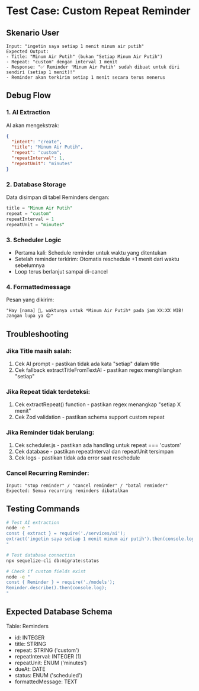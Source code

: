 # Test Case: Custom Repeat Reminder

## Skenario User
```
Input: "ingetin saya setiap 1 menit minum air putih"
Expected Output:
- Title: "Minum Air Putih" (bukan "Setiap Minum Air Putih")
- Repeat: "custom" dengan interval 1 menit
- Response: "✅ Reminder 'Minum Air Putih' sudah dibuat untuk diri sendiri (setiap 1 menit)!"
- Reminder akan terkirim setiap 1 menit secara terus menerus
```

## Debug Flow

### 1. AI Extraction
AI akan mengekstrak:
```json
{
  "intent": "create",
  "title": "Minum Air Putih",
  "repeat": "custom",
  "repeatInterval": 1,
  "repeatUnit": "minutes"
}
```

### 2. Database Storage
Data disimpan di tabel Reminders dengan:
```sql
title = "Minum Air Putih"
repeat = "custom"
repeatInterval = 1
repeatUnit = "minutes"
```

### 3. Scheduler Logic
- Pertama kali: Schedule reminder untuk waktu yang ditentukan
- Setelah reminder terkirim: Otomatis reschedule +1 menit dari waktu sebelumnya
- Loop terus berlanjut sampai di-cancel

### 4. Formattedmessage
Pesan yang dikirim:
```
"Hay [nama] 👋, waktunya untuk *Minum Air Putih* pada jam XX:XX WIB! Jangan lupa ya 😊"
```

## Troubleshooting

### Jika Title masih salah:
1. Cek AI prompt - pastikan tidak ada kata "setiap" dalam title
2. Cek fallback extractTitleFromTextAI - pastikan regex menghilangkan "setiap"

### Jika Repeat tidak terdeteksi:
1. Cek extractRepeat() function - pastikan regex menangkap "setiap X menit"
2. Cek Zod validation - pastikan schema support custom repeat

### Jika Reminder tidak berulang:
1. Cek scheduler.js - pastikan ada handling untuk repeat === 'custom'
2. Cek database - pastikan repeatInterval dan repeatUnit tersimpan
3. Cek logs - pastikan tidak ada error saat reschedule

### Cancel Recurring Reminder:
```
Input: "stop reminder" / "cancel reminder" / "batal reminder"
Expected: Semua recurring reminders dibatalkan
```

## Testing Commands

```bash
# Test AI extraction
node -e "
const { extract } = require('./services/ai');
extract('ingetin saya setiap 1 menit minum air putih').then(console.log);
"

# Test database connection
npx sequelize-cli db:migrate:status

# Check if custom fields exist
node -e "
const { Reminder } = require('./models');
Reminder.describe().then(console.log);
"
```

## Expected Database Schema
Table: Reminders
- id: INTEGER
- title: STRING
- repeat: STRING ('custom')
- repeatInterval: INTEGER (1)
- repeatUnit: ENUM ('minutes')
- dueAt: DATE
- status: ENUM ('scheduled')
- formattedMessage: TEXT

